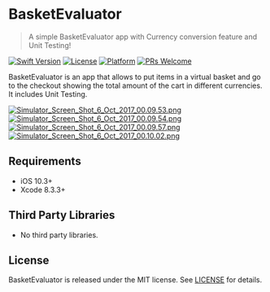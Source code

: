 # BasketEvaluator
> A simple BasketEvaluator app with Currency conversion feature and Unit Testing!

[![Swift Version][swift-image]][swift-url]
[![License][license-image]][license-url]
[![Platform][platform-image]][platform-url]
[![PRs Welcome][prswelcome-image]][prswelcome-url]  
  


BasketEvaluator is an app that allows to put items in a virtual basket and go to the checkout showing the total amount of the cart in different currencies. It includes Unit Testing.  

  

  
  

[![Simulator_Screen_Shot_6_Oct_2017_00.09.53.png](https://s1.postimg.org/643klf2psv/Simulator_Screen_Shot_6_Oct_2017_00.09.53.png)]()
[![Simulator_Screen_Shot_6_Oct_2017_00.09.54.png](https://s1.postimg.org/9k5wdid00f/Simulator_Screen_Shot_6_Oct_2017_00.09.54.png)]()
[![Simulator_Screen_Shot_6_Oct_2017_00.09.57.png](https://s1.postimg.org/73jnyl6r9b/Simulator_Screen_Shot_6_Oct_2017_00.09.57.png)]()
[![Simulator_Screen_Shot_6_Oct_2017_00.10.02.png](https://s1.postimg.org/26b74qsk0v/Simulator_Screen_Shot_6_Oct_2017_00.10.02.png)]()
  
  
## Requirements
- iOS 10.3+
- Xcode 8.3.3+

## Third Party Libraries
- No third party libraries. 

## License
BasketEvaluator is released under the MIT license. See [LICENSE](LICENSE) for details.  

[swift-image]:https://img.shields.io/badge/swift-3.0-orange.svg
[swift-url]: https://swift.org/
[license-image]:https://img.shields.io/badge/License-MIT-blue.svg
[license-url]: LICENSE
[platform-image]:https://img.shields.io/cocoapods/p/LFAlertController.svg?style=flat
[platform-url]:https://cocoapods.org/pods/LFAlertController
[prswelcome-image]:https://img.shields.io/badge/PRs-welcome-brightgreen.svg?style=flat-square
[prswelcome-url]:https://makeapullrequest.com
